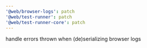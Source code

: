```yaml
---
'@web/browser-logs': patch
'@web/test-runner': patch
'@web/test-runner-core': patch
---
```


handle errors thrown when (de)serializing browser logs
